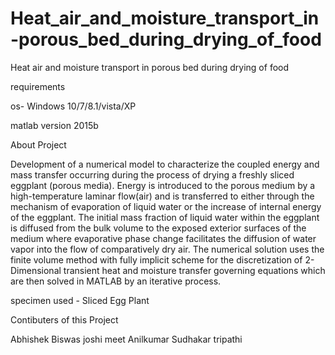 # Heat_air_and_moisture_transport_in-porous_bed_during_drying_of_food
Heat air and moisture transport in porous bed during drying of food 



requirements 

os- Windows 10/7/8.1/vista/XP

matlab version 2015b



About Project 

Development of a numerical model to characterize the coupled energy and mass transfer occurring during the process of drying a freshly sliced eggplant (porous media). Energy is introduced to the porous medium by a high-temperature laminar flow(air) and is transferred to either through the mechanism of evaporation of liquid water or the increase of internal energy of the eggplant. The initial mass fraction of liquid water within the eggplant is diffused from the bulk volume to the exposed exterior surfaces of the medium where evaporative phase change facilitates the diffusion of water vapor into the flow of comparatively dry air. The numerical solution uses the finite volume method with fully implicit scheme for the discretization of 2-Dimensional transient heat and moisture transfer governing equations which are then solved in MATLAB by an iterative process.


specimen used - Sliced Egg Plant 

Contibuters of this Project

Abhishek Biswas
joshi meet Anilkumar 
Sudhakar tripathi


